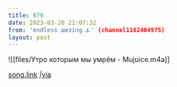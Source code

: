 ```yaml
---
title: 679
date: 2023-03-20 21:07:32
from: 'endless шизing ⍼' (channel1162404975)
layout: post
---
```


![[files/Утро которым мы умрём - Mujuice.m4a]]

[song.link](http://song.link/y/WVKuSepnc3Y) *|*[via](http://t.me/LyBot)
